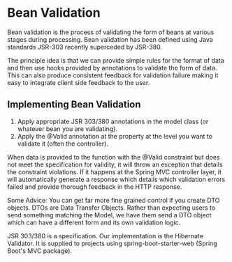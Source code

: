 # Bean Validation

Bean validation is the process of validating the form of beans at various stages during processing.
Bean validation has been defined using Java standards JSR-303 recently superceded by JSR-380. 

The principle idea is that we can provide simple rules for the format of data and then use hooks
provided by annotations to validate the form of data. This can also produce consistent feedback for
validation failure making it easy to integrate client side feedback to the user.

## Implementing Bean Validation

1. Apply appropriate JSR 303/380 annotations in the model class (or whatever bean you are validating).
2. Apply the @Valid annotation at the property at the level you want to validate it (often the controller).

When data is provided to the function with the @Valid constraint but does not meet the specification
for validity, it will throw an exception that details the constraint violations.  If it happens at the
Spring MVC controller layer, it will automatically generate a response which details which validation
errors failed and provide thorough feedback in the HTTP response.

Some Advice: You can get far more fine grained control if you create DTO objects. DTOs are 
Data Transfer Objects.  Rather than expecting users to send something matching the Model, we have them
send a DTO object which can have a different form and its own validation logic.

JSR 303/380 is a specification. Our implementation is the Hibernate Validator.  It is 
supplied to projects using spring-boot-starter-web (Spring Boot's MVC package).